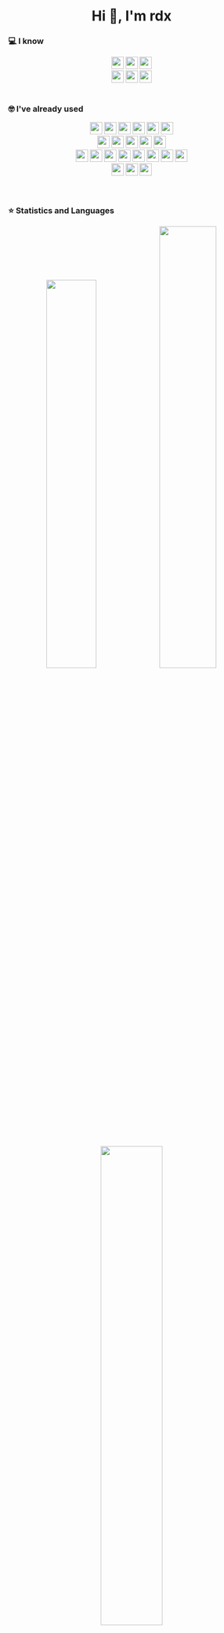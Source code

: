 <h1 align="center">Hi 👋, I'm rdx</h1>

### 💻 I know

<div align="center">
<!-- Programming Languages -->
<img src="https://img.shields.io/badge/javascript-%23323330.svg?style=for-the-badge&logo=javascript&logoColor=%23F7DF1E" height="25">
<img src="https://img.shields.io/badge/typescript-%23007ACC.svg?style=for-the-badge&logo=typescript&logoColor=white" height="25">
<img src="https://img.shields.io/badge/html5-%23E34F26.svg?style=for-the-badge&logo=html5&logoColor=white" height="25">

<br>

<!-- Others -->
<img src="https://img.shields.io/badge/node.js-6DA55F?style=for-the-badge&logo=node.js&logoColor=white" height="25">
<img src="https://img.shields.io/badge/graphql-E10098?style=for-the-badge&logo=graphql&logoColor=white" height="25">
<img src="https://img.shields.io/badge/postman-FF6C37?style=for-the-badge&logo=postman&logoColor=white" height="25">
</div>

<br>

### 🤓 I've already used

<div align="center">
<!-- Programming Language -->
<img src="https://img.shields.io/badge/python-3670A0?style=for-the-badge&logo=python&logoColor=ffdd54" height="25">
<img src="https://img.shields.io/badge/php-%23777BB4.svg?style=for-the-badge&logo=php&logoColor=white" height="25">
<img src="https://img.shields.io/badge/java-%23ED8B00.svg?style=for-the-badge&logo=java&logoColor=white" height="25">
<img src="https://img.shields.io/badge/c++-00599C?style=for-the-badge&logo=c%2B%2B&logoColor=white" height="25">
<img src="https://img.shields.io/badge/go-%2300ADD8.svg?style=for-the-badge&logo=go&logoColor=white" height="25">
<img src="https://img.shields.io/badge/dart-%230175C2.svg?style=for-the-badge&logo=dart&logoColor=white" height="25">

<br>

<!-- DB -->
<img src="https://img.shields.io/badge/postgresql-4169E1?style=for-the-badge&logo=postgresql&logoColor=white" height="25">
<img src="https://img.shields.io/badge/mysql-4479A1?style=for-the-badge&logo=mysql&logoColor=white" height="25">
<img src="https://img.shields.io/badge/sqlite-003B57?style=for-the-badge&logo=sqlite&logoColor=white" height="25">
<img src="https://img.shields.io/badge/mariadb-003545?style=for-the-badge&logo=mariadb&logoColor=white" height="25">
<img src="https://img.shields.io/badge/-ElasticSearch-005571?style=for-the-badge&logo=elasticsearch" height="25">

<br>

<!-- Frameworks -->
<img src="https://img.shields.io/badge/next.js-000000?style=for-the-badge&logo=nextdotjs&logoColor=white" height="25">
<img src="https://img.shields.io/badge/react-%2320232a.svg?style=for-the-badge&logo=react&logoColor=361DAFB" height="25">
<img src="https://img.shields.io/badge/react_native-%2320232a.svg?style=for-the-badge&logo=react&logoColor=%2361DAFB" height="25">
<img src="https://img.shields.io/badge/nestjs-%23E0234E.svg?style=for-the-badge&logo=nestjs&logoColor=white" height="25">
<img src="https://img.shields.io/badge/mui-%230081CB.svg?style=for-the-badge&logo=mui&logoColor=white" height="25">
<img src="https://img.shields.io/badge/tailwindcss-%2338B2AC.svg?style=for-the-badge&logo=tailwind-css&logoColor=white" height="25">
<img src="https://img.shields.io/badge/-jest-%23C21325?style=for-the-badge&logo=jest&logoColor=white" height="25">
<img src="https://img.shields.io/badge/Flutter-%2302569B.svg?style=for-the-badge&logo=Flutter&logoColor=white" height="25">

<br>

<!-- Others -->
<img src="https://img.shields.io/badge/Cloudflare-F38020?style=for-the-badge&logo=Cloudflare&logoColor=white" height="25">
<img src="https://img.shields.io/badge/docker-%230db7ed.svg?style=for-the-badge&logo=docker&logoColor=white" height="25">
<img src="https://img.shields.io/badge/nginx-%23009639.svg?style=for-the-badge&logo=nginx&logoColor=white" height="25">
</div>

<br>
<br>

### ⭐ Statistics and Languages

<div align="center">
  <img width="45%" src="https://github-readme-stats.vercel.app/api?username=rd-xx&theme=tokyonight&show_icons=true&include_all_commits=true&count_private=true" />
  <img width="48%" src="https://github-readme-streak-stats.herokuapp.com/?user=rd-xx&theme=tokyonight" />
  <img width="50%" src="https://github-readme-stats.vercel.app/api/top-langs/?username=rd-xx&layout=compact&theme=tokyonight" />
</div>
